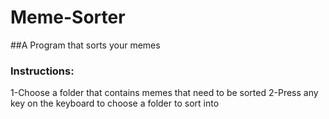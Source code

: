# Meme-Sorter
##A Program that sorts your memes
### Instructions:
1-Choose a folder that contains memes that need to be sorted 
2-Press any key on the keyboard to choose a folder to sort into 
